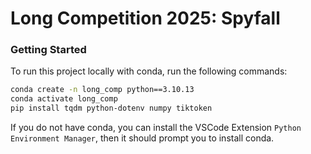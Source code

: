 # Long Competition 2025: Spyfall

### Getting Started

To run this project locally with conda, run the following commands:

``` bash
conda create -n long_comp python==3.10.13
conda activate long_comp
pip install tqdm python-dotenv numpy tiktoken
```

If you do not have conda, you can install the VSCode Extension `Python Environment Manager`, then it should prompt you to install conda.
